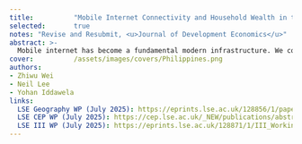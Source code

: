 ```yaml
---
title:          "Mobile Internet Connectivity and Household Wealth in the Philippines"
selected:       true
notes: "Revise and Resubmit, <u>Journal of Development Economics</u>"
abstract: >-
  Mobile internet has become a fundamental modern infrastructure. We consider how access influences household wealth in the Philippines using a granular measure of local connectivity based on geocoded cell towers and identify causal impact through an instrument based on proximity to submarine cable landing points. Our results show that mobile internet connectivity increases household wealth, with effects across education levels and most pronounced in urban areas. We investigate mechanisms and demonstrate that improved connectivity stimulates activity in key economic sectors. Mobile internet enhances educational outcomes and promotes female labor force participation, though predominantly in occasional roles.
cover:          /assets/images/covers/Philippines.png
authors:
- Zhiwu Wei
- Neil Lee
- Yohan Iddawela
links:
  LSE Geography WP (July 2025): https://eprints.lse.ac.uk/128856/1/paper_51_lee_et_al_1_.pdf
  LSE CEP WP (July 2025): https://cep.lse.ac.uk/_NEW/publications/abstract.asp?index=11688
  LSE III WP (July 2025): https://eprints.lse.ac.uk/128871/1/III_Working_Paper_153_2_-combined.pdf
---
```

